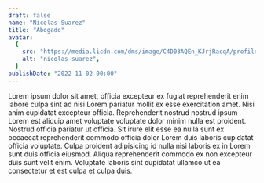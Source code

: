 ```yaml
---
draft: false
name: "Nicolas Suarez"
title: "Abogado"
avatar:
  {
    src: "https://media.licdn.com/dms/image/C4D03AQEn_KJrjRacqA/profile-displayphoto-shrink_800_800/0/1579897438172?e=2147483647&v=beta&t=Lj-79_kuMZinSi_W0sRr5deUtfNKxuIgxwC2Ckz9woY",
    alt: "nicolas-suarez",
  }
publishDate: "2022-11-02 00:00"
---
```


Lorem ipsum dolor sit amet, officia excepteur ex fugiat reprehenderit enim labore culpa sint ad nisi Lorem pariatur mollit ex esse exercitation amet. Nisi anim cupidatat excepteur officia. Reprehenderit nostrud nostrud ipsum Lorem est aliquip amet voluptate voluptate dolor minim nulla est proident. Nostrud officia pariatur ut officia. Sit irure elit esse ea nulla sunt ex occaecat reprehenderit commodo officia dolor Lorem duis laboris cupidatat officia voluptate. Culpa proident adipisicing id nulla nisi laboris ex in Lorem sunt duis officia eiusmod. Aliqua reprehenderit commodo ex non excepteur duis sunt velit enim. Voluptate laboris sint cupidatat ullamco ut ea consectetur et est culpa et culpa duis.
